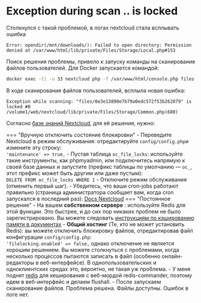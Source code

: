 # Exception during scan .. is locked

Столкнулся с такой проблемой, в логах nextcloud стала всплывать ошибка

`Error: opendir(/mnt/downloads/): Failed to open directory: Permission denied at /var/www/html/lib/private/Files/Storage/Local.php#153`

Поиск решения проблемы, привело к запуску команды на сканирование файлов пользователей. Для Docker запускается командой:
```bash
docker exec -ti -u 33 nextcloud php -f /var/www/html/console.php files:scan --all
```

В ходе сканирования файлов пользователей, всплыла новая ошибка:

`Exception while scanning: "files/0e3e13890e7b79a0edc572f53b262079" is locked #0 /volume1/web/nextcloud/lib/private/Files/Storage/Common.php(680)`

Согласно [базе знаний Nextcloud](https://help.nextcloud.com/t/file-is-locked-how-to-unlock/1883), для её решения, нужно:

=== "Вручную отключить состояние блокировки"
    -   Переведите Nextcloud в режим обслуживания: отредактируйте `config/config.php`и измените эту строку:  
        `'maintenance' => true,`
    -   Пустая таблица `oc_file_locks`: используйте такие инструменты, как phpmyadmin, или подключитесь напрямую к своей базе данных и запустите (префикс таблицы по умолчанию — `oc_`, этот префикс может быть другим или даже пустым):  
        `DELETE FROM oc_file_locks WHERE 1`
    -   Отключите режим обслуживания (отменить первый шаг).
    -   Убедитесь, что ваши cron-jobs работают правильно (страница администратора сообщает вам, когда cron запускался в последний раз): [Docs Nextcloud](https://docs.nextcloud.org/server/13/admin_manual/configuration_server/background_jobs_configuration.html)
=== "Постоянное решение"
    -   На вашем **собственном сервере** : используйте Redis для этой функции. Это быстрее, и до сих пор никаких проблем не было зарегистрировано. Вы можете следовать [инструкциям по кэшированию памяти в документах](https://docs.nextcloud.org/server/13/admin_manual/configuration_server/caching_configuration.html#id4)
    -   **Общий хостинг** (Те, кто не может установить Redis): вы можете отключить блокировку файлов, отредактировав файл конфигурации `config/config.php`:  
        `'filelocking.enabled' => false,` однако отключение не является хорошим решением. Вы можете столкнуться с проблемами, когда несколько процессов пытаются записать в файл (особенно онлайн-редакторы в веб-интерфейсе). В однопользовательских и одноклиентских средах это, вероятно, не такая уж проблема. 
    -   У меня поднят [redis](../redis.md) для кеширования с веб-мордой redis-commander, поэтому идем в веб-интерфейс и делаем flushall.
    -   После запускаем сканирование файлов. Проблема решена. Файлы доступны. Ошибок в логе нет.
